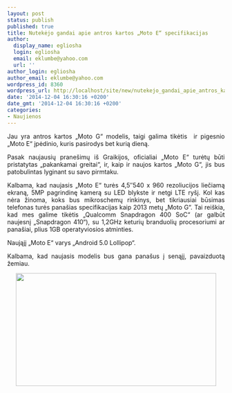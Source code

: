```yaml
---
layout: post
status: publish
published: true
title: Nutekėjo gandai apie antros kartos „Moto E“ specifikacijas
author:
  display_name: egliosha
  login: egliosha
  email: eklumbe@yahoo.com
  url: ''
author_login: egliosha
author_email: eklumbe@yahoo.com
wordpress_id: 8360
wordpress_url: http://localhost/site/new/nutekejo_gandai_apie_antros_kartos_moto_e_specifikacijas/
date: '2014-12-04 16:30:16 +0200'
date_gmt: '2014-12-04 16:30:16 +0200'
categories:
- Naujienos
---
```

<p style="text-align: justify;">
	Jau yra antros kartos &bdquo;Moto G&ldquo; modelis, taigi galima tikėtis &nbsp;ir pigesnio &bdquo;Moto E&ldquo; įpėdinio, kuris pasirodys bet kurią dieną.</p>
<p style="text-align: justify;">
	Pasak naujausių prane&scaron;imų i&scaron; Graikijos, oficialiai &bdquo;Moto E&ldquo; turėtų būti pristatytas &bdquo;pakankamai greitai&ldquo;, ir, kaip ir naujos kartos &bdquo;Moto G&ldquo;, jis bus patobulintas lyginant su savo pirmtaku.</p>
<p style="text-align: justify;">
	Kalbama, kad naujasis &bdquo;Moto E&ldquo; turės 4,5&Prime;540 x 960 rezoliucijos liečiamą ekraną, 5MP pagrindinę kamerą su LED blykste ir netgi LTE ry&scaron;į. Kol kas nėra žinoma, koks bus mikroschemų rinkinys, bet tikriausiai būsimas telefonas turės pana&scaron;ias specifikacijas kaip 2013 metų &bdquo;Moto G&ldquo;. Tai rei&scaron;kia, kad mes galime tikėtis &bdquo;Qualcomm Snapdragon 400 SoC&ldquo; (ar galbūt naujesnį &bdquo;Snapdragon 410&ldquo;), su 1,2GHz keturių branduolių procesoriumi ar pana&scaron;iai, plius 1GB operatyviosios atminties.</p>
<p style="text-align: justify;">
	Naująjį &bdquo;Moto E&ldquo; varys &bdquo;Android 5.0 Lollipop&ldquo;.</p>
<p style="text-align: justify;">
	Kalbama, kad naujasis modelis bus gana pana&scaron;us į senąjį, pavaizduotą žemiau.</p>
<p style="text-align: center;">
	<img alt="" src="http://technews.lt/userfiles/moto 4.jpg" style="width: 464px; height: 261px;" /></p>
